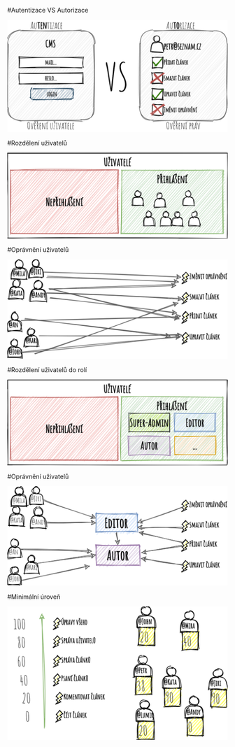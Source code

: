 #Autentizace VS Autorizace

![Alt text](./data/acl-iwww.png)

#Rozdělení uživatelů

![Alt text](data/user-sets-no-role.png)


#Oprávnění uživatelů

![Alt text](./data/user-access.png)

#Rozdělení uživatelů do rolí

![Alt text](data/user-sets.png)

#Oprávnění uživatelů

![Alt text](./data/role-based.png)


#Minimální úroveň

![Alt text](./data/level-based.png)